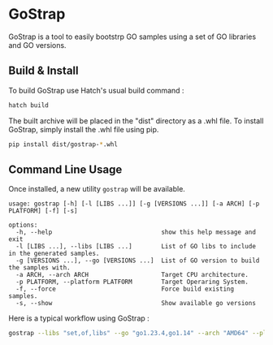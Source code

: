 # GoStrap

GoStrap is a tool to easily bootstrp GO samples using a set of GO libraries and GO versions.

## Build & Install

To build GoStrap use Hatch's usual build command :
```bash
hatch build
```

The built archive will be placed in the "dist" directory as a .whl file.
To install GoStrap, simply install the .whl file using pip.

```bash
pip install dist/gostrap-*.whl
```

## Command Line Usage

Once installed, a new utility `gostrap` will be available.

```
usage: gostrap [-h] [-l [LIBS ...]] [-g [VERSIONS ...]] [-a ARCH] [-p PLATFORM] [-f] [-s]

options:
  -h, --help                              show this help message and exit
  -l [LIBS ...], --libs [LIBS ...]        List of GO libs to include in the generated samples.
  -g [VERSIONS ...], --go [VERSIONS ...]  List of GO version to build the samples with.
  -a ARCH, --arch ARCH                    Target CPU architecture.
  -p PLATFORM, --platform PLATFORM        Target Operaring System.
  -f, --force                             Force build existing samples.
  -s, --show                              Show available go versions
```

Here is a typical workflow using GoStrap :

```bash
gostrap --libs "set,of,libs" --go "go1.23.4,go1.14" --arch "AMD64" --platform "Windows"
```
